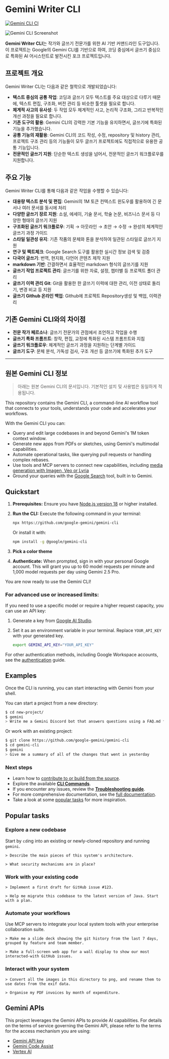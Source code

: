 # Gemini Writer CLI

[![Gemini CLI CI](https://github.com/google-gemini/gemini-cli/actions/workflows/ci.yml/badge.svg)](https://github.com/google-gemini/gemini-cli/actions/workflows/ci.yml)

![Gemini CLI Screenshot](./docs/assets/gemini-screenshot.png)

**Gemini Writer CLI**는 작가와 글쓰기 전문가를 위한 AI 기반 커맨드라인 도구입니다. 이 프로젝트는 Google의 Gemini CLI를 기반으로 하여, 코딩 중심에서 글쓰기 중심으로 특화된 AI 어시스턴트로 발전시킨 포크 프로젝트입니다.

## 프로젝트 개요

Gemini Writer CLI는 다음과 같은 철학으로 개발되었습니다:

- **텍스트 중심의 공통 작업**: 코딩과 글쓰기 모두 텍스트를 주요 대상으로 다루기 때문에, 텍스트 편집, 구조화, 버전 관리 등 비슷한 툴셋을 필요로 합니다.
- **체계적 사고의 유사성**: 두 작업 모두 체계적인 사고, 논리적 구조화, 그리고 반복적인 개선 과정을 필요로 합니다.
- **기존 도구의 활용**: Gemini CLI의 강력한 기본 기능을 유지하면서, 글쓰기에 특화된 기능을 추가했습니다.
- **공통 기능의 재활용**: Gemini CLI의 코드 작성, 수정, repository 및 history 관리, 프로젝트 구조 관리 등의 기능들이 모두 글쓰기 프로젝트에도 직접적으로 유용한 공통 기능입니다.
- **전문적인 글쓰기 지원**: 단순한 텍스트 생성을 넘어서, 전문적인 글쓰기 워크플로우를 지원합니다.

## 주요 기능

Gemini Writer CLI를 통해 다음과 같은 작업을 수행할 수 있습니다:

- **대용량 텍스트 분석 및 편집**: Gemini의 1M 토큰 컨텍스트 윈도우를 활용하여 긴 문서나 여러 문서를 동시에 처리
- **다양한 글쓰기 장르 지원**: 소설, 에세이, 기술 문서, 학술 논문, 비즈니스 문서 등 다양한 형태의 글쓰기 지원
- **구조화된 글쓰기 워크플로우**: 기획 → 아웃라인 → 초안 → 수정 → 완성의 체계적인 글쓰기 과정 가이드
- **스타일 일관성 유지**: 기존 작품의 문체와 톤을 분석하여 일관된 스타일로 글쓰기 지원
- **연구 및 팩트체크**: Google Search 도구를 활용한 실시간 정보 검색 및 검증
- **다국어 글쓰기**: 번역, 현지화, 다언어 콘텐츠 제작 지원
- **markdown 기반**: 간결하면서 효율적인 markdown 형식의 글쓰기를 지원
- **글쓰기 작업 프로젝트 관리**: 글쓰기를 위한 자료, 설정, 챕터별 등 프로젝트 폴더 관리
- **글쓰기 이력 관리 Git**: Git을 활용한 한 글쓰기 이력에 대한 관리, 이전 상태로 돌리기, 변경 비교 등 지원
- **글쓰기 Github 온라인 백업**: Github에 프로젝트 Repository생성 및 백업, 이력관리

## 기존 Gemini CLI와의 차이점

- **전문 작가 페르소나**: 글쓰기 전문가의 관점에서 조언하고 작업을 수행
- **글쓰기 특화 프롬프트**: 창작, 편집, 교정에 특화된 시스템 프롬프트와 지침
- **글쓰기 워크플로우**: 체계적인 글쓰기 과정을 지원하는 단계별 가이드
- **글쓰기 도구**: 문체 분석, 가독성 검사, 구조 개선 등 글쓰기에 특화된 추가 도구

---

## 원본 Gemini CLI 정보

> 아래는 원본 Gemini CLI의 문서입니다. 기본적인 설치 및 사용법은 동일하게 적용됩니다.

This repository contains the Gemini CLI, a command-line AI workflow tool that connects to your
tools, understands your code and accelerates your workflows.

With the Gemini CLI you can:

- Query and edit large codebases in and beyond Gemini's 1M token context window.
- Generate new apps from PDFs or sketches, using Gemini's multimodal capabilities.
- Automate operational tasks, like querying pull requests or handling complex rebases.
- Use tools and MCP servers to connect new capabilities, including [media generation with Imagen,
  Veo or Lyria](https://github.com/GoogleCloudPlatform/vertex-ai-creative-studio/tree/main/experiments/mcp-genmedia)
- Ground your queries with the [Google Search](https://ai.google.dev/gemini-api/docs/grounding)
  tool, built in to Gemini.

## Quickstart

1. **Prerequisites:** Ensure you have [Node.js version 18](https://nodejs.org/en/download) or higher installed.
2. **Run the CLI:** Execute the following command in your terminal:

   ```bash
   npx https://github.com/google-gemini/gemini-cli
   ```

   Or install it with:

   ```bash
   npm install -g @google/gemini-cli
   ```

3. **Pick a color theme**
4. **Authenticate:** When prompted, sign in with your personal Google account. This will grant you up to 60 model requests per minute and 1,000 model requests per day using Gemini 2.5 Pro.

You are now ready to use the Gemini CLI!

### For advanced use or increased limits:

If you need to use a specific model or require a higher request capacity, you can use an API key:

1. Generate a key from [Google AI Studio](https://aistudio.google.com/apikey).
2. Set it as an environment variable in your terminal. Replace `YOUR_API_KEY` with your generated key.

   ```bash
   export GEMINI_API_KEY="YOUR_API_KEY"
   ```

For other authentication methods, including Google Workspace accounts, see the [authentication](./docs/cli/authentication.md) guide.

## Examples

Once the CLI is running, you can start interacting with Gemini from your shell.

You can start a project from a new directory:

```sh
$ cd new-project/
$ gemini
> Write me a Gemini Discord bot that answers questions using a FAQ.md file I will provide
```

Or work with an existing project:

```sh
$ git clone https://github.com/google-gemini/gemini-cli
$ cd gemini-cli
$ gemini
> Give me a summary of all of the changes that went in yesterday
```

### Next steps

- Learn how to [contribute to or build from the source](./CONTRIBUTING.md).
- Explore the available **[CLI Commands](./docs/cli/commands.md)**.
- If you encounter any issues, review the **[Troubleshooting guide](./docs/troubleshooting.md)**.
- For more comprehensive documentation, see the [full documentation](./docs/index.md).
- Take a look at some [popular tasks](#popular-tasks) for more inspiration.

## Popular tasks

### Explore a new codebase

Start by `cd`ing into an existing or newly-cloned repository and running `gemini`.

```text
> Describe the main pieces of this system's architecture.
```

```text
> What security mechanisms are in place?
```

### Work with your existing code

```text
> Implement a first draft for GitHub issue #123.
```

```text
> Help me migrate this codebase to the latest version of Java. Start with a plan.
```

### Automate your workflows

Use MCP servers to integrate your local system tools with your enterprise collaboration suite.

```text
> Make me a slide deck showing the git history from the last 7 days, grouped by feature and team member.
```

```text
> Make a full-screen web app for a wall display to show our most interacted-with GitHub issues.
```

### Interact with your system

```text
> Convert all the images in this directory to png, and rename them to use dates from the exif data.
```

```text
> Organise my PDF invoices by month of expenditure.
```

## Gemini APIs

This project leverages the Gemini APIs to provide AI capabilities. For details on the terms of service governing the Gemini API, please refer to the terms for the access mechanism you are using:

- [Gemini API key](https://ai.google.dev/gemini-api/terms)
- [Gemini Code Assist](https://developers.google.com/gemini-code-assist/resources/privacy-notices)
- [Vertex AI](https://cloud.google.com/terms/service-terms)
